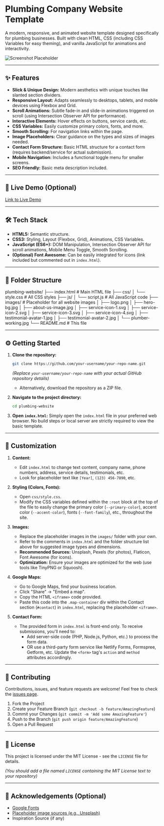 # Plumbing Company Website Template

A modern, responsive, and animated website template designed specifically for plumbing businesses. Built with clean HTML, CSS (including CSS Variables for easy theming), and vanilla JavaScript for animations and interactivity.

![Screenshot Placeholder](<# Replace with a link to a screenshot of the template #>)
<!-- Consider adding a GIF showcasing the animations! -->

---

## ✨ Features

*   **Slick & Unique Design:** Modern aesthetics with unique touches like slanted section dividers.
*   **Responsive Layout:** Adapts seamlessly to desktops, tablets, and mobile devices using Flexbox and Grid.
*   **Scroll Animations:** Subtle fade-in and slide-in animations triggered on scroll (using Intersection Observer API for performance).
*   **Interactive Elements:** Hover effects on buttons, service cards, etc.
*   **CSS Variables:** Easily customize primary colors, fonts, and more.
*   **Smooth Scrolling:** For navigation links within the page.
*   **Image Placeholders:** Clear guidance on the types and sizes of images needed.
*   **Contact Form Structure:** Basic HTML structure for a contact form (requires backend/service for actual submission).
*   **Mobile Navigation:** Includes a functional toggle menu for smaller screens.
*   **SEO Friendly:** Basic meta description included.

---

## 🚀 Live Demo (Optional)

[Link to Live Demo](<# Replace with the URL of your live demo if you host it #>)

---

## 🛠️ Tech Stack

*   **HTML5:** Semantic structure.
*   **CSS3:** Styling, Layout (Flexbox, Grid), Animations, CSS Variables.
*   **JavaScript (ES6+):** DOM Manipulation, Intersection Observer API for scroll animations, Mobile Menu Toggle, Smooth Scrolling.
*   **(Optional) Font Awesome:** Can be easily integrated for icons (link included but commented out in `index.html`).

---

## 📁 Folder Structure
plumbing-website/
├── index.html # Main HTML file
├── css/
│ └── style.css # All CSS styles
├── js/
│ └── script.js # All JavaScript code
├── images/ # Placeholder for all website images
│ ├── logo.png
│ ├── hero-bg.jpg
│ ├── about-us-image.jpg
│ ├── service-icon-1.svg
│ ├── service-icon-2.svg
│ ├── service-icon-3.svg
│ ├── service-icon-4.svg
│ ├── testimonial-avatar-1.jpg
│ ├── testimonial-avatar-2.jpg
│ └── plumber-working.jpg
└── README.md # This file


---

## ⚙️ Getting Started

1.  **Clone the repository:**
    ```bash
    git clone https://github.com/your-username/your-repo-name.git
    ```
    *(Replace `your-username/your-repo-name` with your actual GitHub repository details)*
    *   Alternatively, download the repository as a ZIP file.

2.  **Navigate to the project directory:**
    ```bash
    cd plumbing-website
    ```

3.  **Open `index.html`:**
    Simply open the `index.html` file in your preferred web browser. No build steps or local server are strictly required to view the basic template.

---

## 🎨 Customization

1.  **Content:**
    *   Edit `index.html` to change text content, company name, phone numbers, address, service details, testimonials, etc.
    *   Look for placeholder text like `[Year]`, `(123) 456-7890`, etc.

2.  **Styling (Colors, Fonts):**
    *   Open `css/style.css`.
    *   Modify the CSS variables defined within the `:root` block at the top of the file to easily change the primary color (`--primary-color`), accent color (`--accent-color`), fonts (`--font-family`), etc., throughout the site.

3.  **Images:**
    *   Replace the placeholder images in the `images/` folder with your own.
    *   Refer to the comments in `index.html` and the folder structure list above for suggested image types and dimensions.
    *   **Recommended Sources:** Unsplash, Pexels (for photos), Flaticon, Font Awesome (for icons).
    *   **Optimization:** Ensure your images are optimized for the web (use tools like TinyPNG or Squoosh).

4.  **Google Maps:**
    *   Go to Google Maps, find your business location.
    *   Click "Share" -> "Embed a map".
    *   Copy the HTML `<iframe>` code provided.
    *   Paste this code into the `.map-container` div within the Contact section (`#contact`) in `index.html`, replacing the placeholder `<iframe>`.

5.  **Contact Form:**
    *   The provided form in `index.html` is front-end only. To receive submissions, you'll need to:
        *   Add server-side code (PHP, Node.js, Python, etc.) to process the form data.
        *   OR use a third-party form service like Netlify Forms, Formspree, Getform, etc. Update the `<form>` tag's `action` and `method` attributes accordingly.

---

## 🤝 Contributing

Contributions, issues, and feature requests are welcome! Feel free to check the [issues page](<# Replace with link to your repo's issues page #>).

1.  Fork the Project
2.  Create your Feature Branch (`git checkout -b feature/AmazingFeature`)
3.  Commit your Changes (`git commit -m 'Add some AmazingFeature'`)
4.  Push to the Branch (`git push origin feature/AmazingFeature`)
5.  Open a Pull Request

---

## 📄 License

This project is licensed under the MIT License - see the `LICENSE` file for details.

*(You should add a file named `LICENSE` containing the MIT License text to your repository)*

---

## 🙏 Acknowledgements (Optional)

*   [Google Fonts](https://fonts.google.com/)
*   [Placeholder image sources (e.g., Unsplash)](https://unsplash.com/)
*   Inspiration Source (if any)
